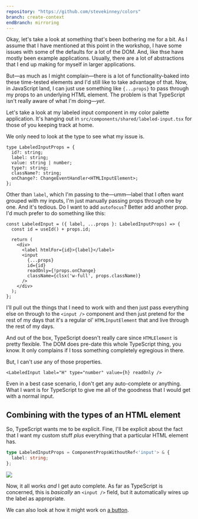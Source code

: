 ```yaml
---
repository: "https://github.com/stevekinney/colors"
branch: create-context
endBranch: mirroring
---
```


Okay, let's take a look at something that's been bothering me for a bit. As I assume that I have mentioned at this point in the workshop, I have some issues with some of the defaults for a lot of the DOM. And, like thse have mostly been example applications. Usually, there are a lot of abstractions that I end up making for myself in larger applications.

But—as much as I might complain—there is a lot of functionality-baked into these time-tested elements and I'd still like to take advantage of that. Now, in JavaScript land, I can just use something like `{...props}` to pass through my props to an underlying HTML element. The problem is that TypeScript isn't really aware of what I'm doing—*yet*.

Let's take a look at my labeled input component in my color palette application. It's hanging out in `src/components/shared/labeled-input.tsx` for those of you keeping track at home.

We only need to look at the type to see what my issue is.

````tsx
type LabeledInputProps = {
  id?: string;
  label: string;
  value: string | number;
  type?: string;
  className?: string;
  onChange?: ChangeEventHandler<HTMLInputElement>;
};
````

Other than `label`, which I'm passing to the—umm—label that I often want grouped with my inputs, I'm just manually passing props through one by one. And it's tedious. Do I want to add `autofocus`? Better add another prop. I'd much prefer to do something like this:

````tsx
const LabeledInput = ({ label, ...props }: LabeledInputProps) => {
  const id = useId() + props.id;

  return (
    <div>
      <label htmlFor={id}>{label}</label>
      <input
        {...props}
        id={id}
        readOnly={!props.onChange}
        className={clsx('w-full', props.className)}
      />
    </div>
  );
};
````

I'll pull out the things that I need to work with and then just pass everything else on through to the `<input />` component and then just pretend for the rest of my days that it's a regular ol' `HTMLInputElement` that and live through the rest of my days.

And out of the box, TypeScript doesn't really care since `HTMLElement` is pretty flexible. The DOM does pre-date this whole TypeScript thing, you know. It only complains if I toss something completely egregious in there.

But, I can't *use* any of those properties.

````tsx
<LabeledInput label="H" type="number" value={h} readOnly />
````

Even in a best case scenario, I don't get any auto-complete or anything. What I want is for TypeScript to give me all of the goodness that I would get with a normal input.

## Combining with the types of an HTML element

So, TypeScript wants me to be explicit. Fine, I'll be explicit about the fact that I want my custom stuff *plus* everything that a particular HTML element has.

````ts
type LabeledInputProps = ComponentPropsWithoutRef<'input'> & {
  label: string;
};
````

![](_attachments/Pasted%20image%2020221114194739.png)

Now, it all works *and* I get auto complete. As far as TypeScript is concerned, this is *basically* an `<input />` field, but it automatically wires up the label as appropriate.

We can also look at how it might work on [a button](Mirroring,%20an%20exercise.md).
